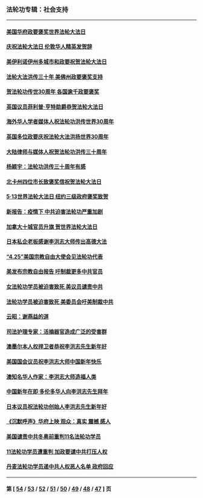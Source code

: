 ### 法轮功专辑：社会支持
---
#### [美国华府政要褒奖世界法轮大法日](../../pages/nf4386/n13743770.md?05300430) 
#### [庆祝法轮大法日 伦敦华人精英发贺辞](../../pages/nf4386/n13741593.md?05300430) 
#### [美伊利诺伊州多城市和政要祝贺法轮大法日](../../pages/nf4386/n13737149.md?05300430) 
#### [法轮大法洪传三十年 美佛州政要褒奖支持](../../pages/nf4386/n13737103.md?05300430) 
#### [贺法轮功传世30周年 各国逾千政要褒奖](../../pages/nf4386/n13735828.md?05300430) 
#### [英国议员菲利普‧亨特勋爵恭贺法轮大法日](../../pages/nf4386/n13736187.md?05300430) 
#### [海外华人学者媒体人祝法轮功洪传世界30周年](../../pages/nf4386/n13735835.md?05300430) 
#### [英国多位政要庆祝法轮大法洪扬世界30周年](../../pages/nf4386/n13734739.md?05300430) 
#### [大陆律师与媒体人祝贺法轮功洪传三十周年](../../pages/nf4386/n13735062.md?05300430) 
#### [杨颖宇：法轮功洪传三十周年有感](../../pages/nf4386/n13734884.md?05300430) 
#### [北卡州四位市长致褒奖信祝贺法轮大法日](../../pages/nf4386/n13733292.md?05300430) 
#### [5·13世界法轮大法日 纽约三级政府褒奖致贺](../../pages/nf4386/n13732651.md?05300430) 
#### [新报告：疫情下 中共迫害法轮功严重加剧](../../pages/nf4386/n13732612.md?05300430) 
#### [加拿大十城官员升旗 贺世界法轮大法日](../../pages/nf4386/n13729166.md?05300430) 
#### [日本私企老板感谢李洪志大师传出高德大法](../../pages/nf4386/n13726335.md?05300430) 
#### [“4.25”美国宗教自由大使会见法轮功代表](../../pages/nf4386/n13724124.md?05300430) 
#### [美发布宗教自由报告 吁制裁更多中共官员](../../pages/nf4386/n13720670.md?05300430) 
#### [女法轮功学员被迫害致死 美议员谴责中共](../../pages/nf4386/n13682069.md?05300430) 
#### [法轮功学员被迫害致死 美委员会吁美制裁中共](../../pages/nf4386/n13631310.md?05300430) 
#### [云昭：谢燕益的道](../../pages/nf4386/n13607391.md?05300430) 
#### [司法护理专家：活摘器官造成广泛的受害群](../../pages/nf4386/n13570425.md?05300430) 
#### [澳墨尔本人权捍卫者恭祝李洪志先生新年好](../../pages/nf4386/n13556164.md?05300430) 
#### [美国国会议员祝李洪志大师中国新年快乐](../../pages/nf4386/n13554208.md?05300430) 
#### [澳知名华人作家：李洪志大师造福人类](../../pages/nf4386/n13552049.md?05300430) 
#### [中国新年在即 多伦多华人向李洪志先生拜年](../../pages/nf4386/n13531756.md?05300430) 
#### [日本议员祝法轮功创始人李洪志先生新年好](../../pages/nf4386/n13543228.md?05300430) 
#### [《沉默呼声》华府上映 观众：真实 震撼 感人](../../pages/nf4386/n13524739.md?05300430) 
#### [美国谴责中共冬奥前重判11名法轮功学员](../../pages/nf4386/n13521806.md?05300430) 
#### [11法轮功学员遭重判 加政要谴中共打压人权](../../pages/nf4386/n13521294.md?05300430) 
#### [丹麦法轮功学员递中共人权恶人名单 政府回应](../../pages/nf4386/n13497482.md?05300430) 

---
#### 第 [ [54](./54.md?05300430) / [53](./53.md?05300430) / [52](./52.md?05300430) / [51](./51.md?05300430) / [50](./50.md?05300430) / [49](./49.md?05300430) / [48](./48.md?05300430) / [47](./47.md?05300430) ] 页
